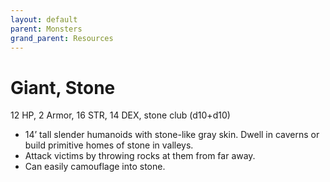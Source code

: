 ```yaml
---
layout: default
parent: Monsters
grand_parent: Resources
---
```


# Giant, Stone

12 HP, 2 Armor, 16 STR, 14 DEX, stone club (d10+d10)

- 14’ tall slender humanoids with stone-like gray skin.   Dwell in caverns or build primitive homes of stone in valleys.
- Attack victims by throwing rocks at them from far away.
- Can easily camouflage into stone.



